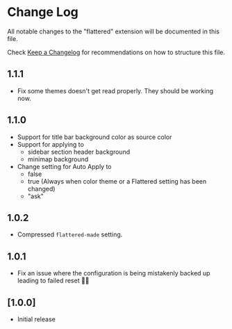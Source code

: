 # Change Log

All notable changes to the "flattered" extension will be documented in this file.

Check [Keep a Changelog](http://keepachangelog.com/) for recommendations on how to structure this file.

## 1.1.1
- Fix some themes doesn't get read properly. They should be working now.

## 1.1.0
- Support for title bar background color as source color
- Support for applying to
  - sidebar section header background
  - minimap background
- Change setting for Auto Apply to
  - false
  - true (Always when color theme or a Flattered setting has been changed)
  - "ask"

## 1.0.2
- Compressed `flattered-made` setting.

## 1.0.1
- Fix an issue where the configuration is being mistakenly backed up leading to failed reset 🤦🏼

## [1.0.0]

- Initial release
